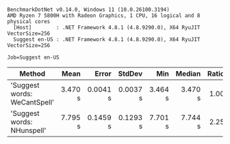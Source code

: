 ```

BenchmarkDotNet v0.14.0, Windows 11 (10.0.26100.3194)
AMD Ryzen 7 5800H with Radeon Graphics, 1 CPU, 16 logical and 8 physical cores
  [Host]        : .NET Framework 4.8.1 (4.8.9290.0), X64 RyuJIT VectorSize=256
  Suggest en-US : .NET Framework 4.8.1 (4.8.9290.0), X64 RyuJIT VectorSize=256

Job=Suggest en-US  

```
| Method                       | Mean    | Error    | StdDev   | Min     | Median  | Ratio | RatioSD |
|----------------------------- |--------:|---------:|---------:|--------:|--------:|------:|--------:|
| &#39;Suggest words: WeCantSpell&#39; | 3.470 s | 0.0041 s | 0.0037 s | 3.464 s | 3.470 s |  1.00 |    0.00 |
| &#39;Suggest words: NHunspell&#39;   | 7.795 s | 0.1459 s | 0.1293 s | 7.701 s | 7.744 s |  2.25 |    0.04 |
